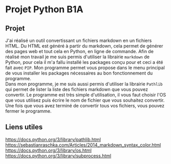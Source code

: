 # Projet Python B1A

## Projet

J'ai réalisé un outil convertissant un fichiers markdown en un fichiers HTML. Du HTML est généré à partir du markdown, cela permet de générer des pages web et tout cela en Python, en ligne de commande.
Afin de réalisé mon travail je me suis permis d'utiliser la librairie ```markdown``` de Python, pour cela il m'a fallu installé les packages conçu pour et ceci a été fait avec ```PIP```.
Mon programme permet vous propose dans le menu principal de vous installer les packages nécessaires au bon fonctionnement du programme.  
Dans mon programme, je me suis aussi permis d'utiliser la librairie ```Pathlib``` qui permet de lister la liste des fichiers markdown que vous pouvez convertir. Le programme est très simple d'utilisation, il vous faut choisir l'OS que vous utilisez puis écrire le nom de fichier que vous souhaitez convertir. Une fois que vous avez terminé de convertir tous vos fichiers, vous pouvez fermer le programme.

## Liens utiles

https://docs.python.org/3/library/pathlib.html  
https://sebastianraschka.com/Articles/2014_markdown_syntax_color.html  
https://docs.python.org/3/library/os.html  
https://docs.python.org/3/library/subprocess.html
